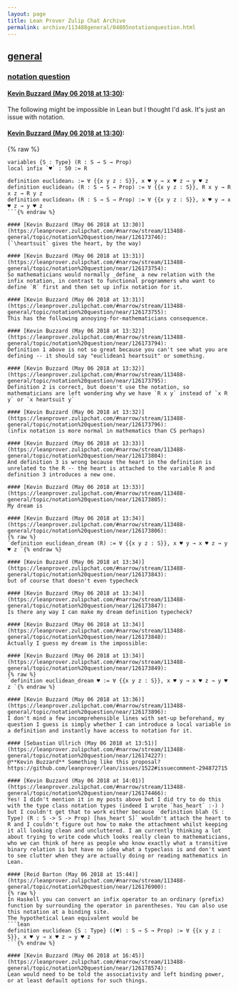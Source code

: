 ```yaml
---
layout: page
title: Lean Prover Zulip Chat Archive 
permalink: archive/113488general/04805notationquestion.html
---
```


## [general](index.html)
### [notation question](04805notationquestion.html)

#### [Kevin Buzzard (May 06 2018 at 13:30)](https://leanprover.zulipchat.com/#narrow/stream/113488-general/topic/notation%20question/near/126173744):
The following might be impossible in Lean but I thought I'd ask. It's just an issue with notation.

#### [Kevin Buzzard (May 06 2018 at 13:30)](https://leanprover.zulipchat.com/#narrow/stream/113488-general/topic/notation%20question/near/126173745):
{% raw %}
```lean
variables {S : Type} (R : S → S → Prop)
local infix `♥` : 50 := R

definition euclidean₁ := ∀ {{x y z : S}}, x ♥ y → x ♥ z → y ♥ z 
definition euclidean₂ (R : S → S → Prop) := ∀ {{x y z : S}}, R x y → R x z → R y z 
definition euclidean₃ (R : S → S → Prop) := ∀ {{x y z : S}}, x ♥ y → x ♥ z → y ♥ z 
```{% endraw %}

#### [Kevin Buzzard (May 06 2018 at 13:30)](https://leanprover.zulipchat.com/#narrow/stream/113488-general/topic/notation%20question/near/126173746):
(`\heartsuit` gives the heart, by the way)

#### [Kevin Buzzard (May 06 2018 at 13:31)](https://leanprover.zulipchat.com/#narrow/stream/113488-general/topic/notation%20question/near/126173754):
So mathematicians would normally _define_ a new relation with the infix notation, in contrast to functional programmers who want to define `R` first and then set up infix notation for it.

#### [Kevin Buzzard (May 06 2018 at 13:31)](https://leanprover.zulipchat.com/#narrow/stream/113488-general/topic/notation%20question/near/126173755):
This has the following annoying-for-mathematicians consequence.

#### [Kevin Buzzard (May 06 2018 at 13:32)](https://leanprover.zulipchat.com/#narrow/stream/113488-general/topic/notation%20question/near/126173794):
Definition 1 above is not so great because you can't see what you are defining -- it should say "euclidean1 heartsuit" or something.

#### [Kevin Buzzard (May 06 2018 at 13:32)](https://leanprover.zulipchat.com/#narrow/stream/113488-general/topic/notation%20question/near/126173795):
Definition 2 is correct, but doesn't use the notation, so mathematicians are left wondering why we have `R x y` instead of `x R y` or `x heartsuit y`

#### [Kevin Buzzard (May 06 2018 at 13:32)](https://leanprover.zulipchat.com/#narrow/stream/113488-general/topic/notation%20question/near/126173796):
(infix notation is more normal in mathematics than CS perhaps)

#### [Kevin Buzzard (May 06 2018 at 13:33)](https://leanprover.zulipchat.com/#narrow/stream/113488-general/topic/notation%20question/near/126173804):
And definition 3 is wrong because the heart in the definition is unrelated to the R -- the heart is attached to the variable R and definition 3 introduces a new one.

#### [Kevin Buzzard (May 06 2018 at 13:33)](https://leanprover.zulipchat.com/#narrow/stream/113488-general/topic/notation%20question/near/126173805):
My dream is

#### [Kevin Buzzard (May 06 2018 at 13:34)](https://leanprover.zulipchat.com/#narrow/stream/113488-general/topic/notation%20question/near/126173806):
{% raw %}
`definition euclidean_dream (R) := ∀ {{x y z : S}}, x ♥ y → x ♥ z → y ♥ z `{% endraw %}

#### [Kevin Buzzard (May 06 2018 at 13:34)](https://leanprover.zulipchat.com/#narrow/stream/113488-general/topic/notation%20question/near/126173843):
but of course that doesn't even typecheck

#### [Kevin Buzzard (May 06 2018 at 13:34)](https://leanprover.zulipchat.com/#narrow/stream/113488-general/topic/notation%20question/near/126173847):
Is there any way I can make my dream definition typecheck?

#### [Kevin Buzzard (May 06 2018 at 13:34)](https://leanprover.zulipchat.com/#narrow/stream/113488-general/topic/notation%20question/near/126173848):
Actually I guess my dream is the impossible:

#### [Kevin Buzzard (May 06 2018 at 13:34)](https://leanprover.zulipchat.com/#narrow/stream/113488-general/topic/notation%20question/near/126173849):
{% raw %}
`definition euclidean_dream ♥ := ∀ {{x y z : S}}, x ♥ y → x ♥ z → y ♥ z `{% endraw %}

#### [Kevin Buzzard (May 06 2018 at 13:36)](https://leanprover.zulipchat.com/#narrow/stream/113488-general/topic/notation%20question/near/126173896):
I don't mind a few incomprehensible lines with set-up beforehand, my question I guess is simply whether I can introduce a local variable in a definition and instantly have access to notation for it.

#### [Sebastian Ullrich (May 06 2018 at 13:51)](https://leanprover.zulipchat.com/#narrow/stream/113488-general/topic/notation%20question/near/126174227):
@**Kevin Buzzard** Something like this proposal? https://github.com/leanprover/lean/issues/1522#issuecomment-294872715

#### [Kevin Buzzard (May 06 2018 at 14:01)](https://leanprover.zulipchat.com/#narrow/stream/113488-general/topic/notation%20question/near/126174466):
Yes! I didn't mention it in my posts above but I did try to do this with the type class notation types (indeed I wrote `has_heart` :-) ) but I couldn't get that to work either because `definition blah (S : Type) (R : S -> S -> Prop) [has_heart S]` wouldn't attach the heart to R and I couldn't figure out how to make the attachment whilst keeping it all looking clean and uncluttered. I am currently thinking a lot about trying to write code which looks really clean to mathematicians, who we can think of here as people who know exactly what a transitive binary relation is but have no idea what a typeclass is and don't want to see clutter when they are actually doing or reading mathematics in Lean.

#### [Reid Barton (May 06 2018 at 15:44)](https://leanprover.zulipchat.com/#narrow/stream/113488-general/topic/notation%20question/near/126176900):
{% raw %}
In Haskell you can convert an infix operator to an ordinary (prefix) function by surrounding the operator in parentheses. You can also use this notation at a binding site.
The hypothetical Lean equivalent would be
```lean
definition euclidean {S : Type} ((♥) : S → S → Prop) := ∀ {{x y z : S}}, x ♥ y → x ♥ z → y ♥ z
```{% endraw %}

#### [Kevin Buzzard (May 06 2018 at 16:45)](https://leanprover.zulipchat.com/#narrow/stream/113488-general/topic/notation%20question/near/126178574):
Lean would need to be told the associativity and left binding power, or at least default options for such things.

